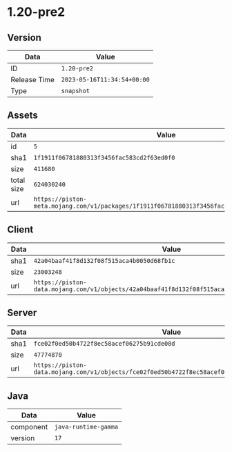 # 1.20-pre2

## Version

|**Data**        | **Value**                 |
|----------------|-------------------------|
| ID   | ```1.20-pre2```   |
| Release Time   | ```2023-05-16T11:34:54+00:00```   |
| Type   | ```snapshot```   |

## Assets

|**Data**        | **Value**                 |
|----------------|-------------------------|
| id   | ```5```   |
| sha1   | ```1f1911f06781880313f3456fac583cd2f63ed0f0```   |
| size   | ```411680```   |
| total size  | ```624030240```  |
| url       | ```https://piston-meta.mojang.com/v1/packages/1f1911f06781880313f3456fac583cd2f63ed0f0/5.json``` |

## Client

|**Data**        | **Value**                 |
|----------------|-------------------------|
| sha1   | ```42a04baaf41f8d132f08f515aca4b0050d68fb1c```   |
| size   | ```23003248```   |
| url       | ```https://piston-data.mojang.com/v1/objects/42a04baaf41f8d132f08f515aca4b0050d68fb1c/client.jar``` |

## Server

|**Data**        | **Value**                 |
|----------------|-------------------------|
| sha1   | ```fce02f0ed50b4722f8ec58acef06275b91cde08d```   |
| size   | ```47774870```   |
| url       | ```https://piston-data.mojang.com/v1/objects/fce02f0ed50b4722f8ec58acef06275b91cde08d/server.jar``` |

## Java

|**Data**        | **Value**                 |
|----------------|-------------------------|
| component   | ```java-runtime-gamma```   |
| version   | ```17```   |